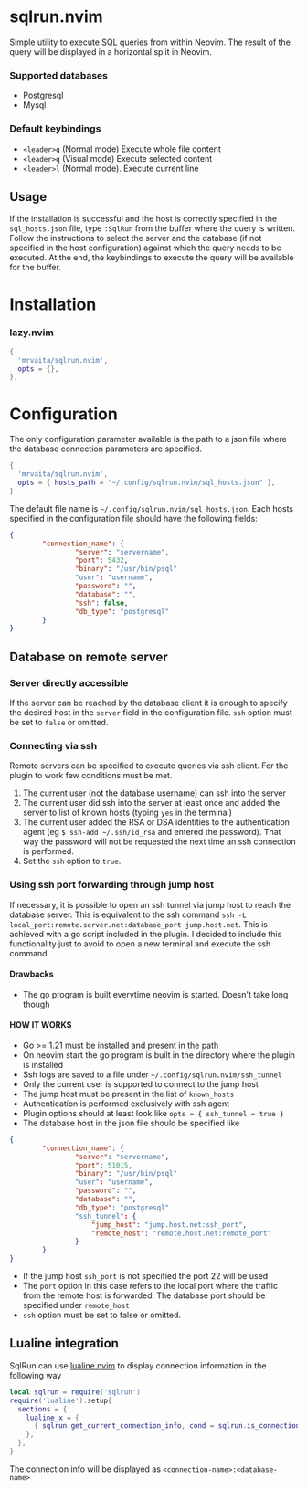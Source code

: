 # sqlrun.nvim
Simple utility to execute SQL queries from within Neovim. The result of the query will be displayed in a horizontal split
in Neovim.
### Supported databases
* Postgresql
* Mysql
### Default keybindings
* `<leader>q` (Normal mode) Execute whole file content
* `<leader>q` (Visual mode) Execute selected content
* `<leader>l` (Normal mode). Execute current line
## Usage
If the installation is successful and the host is correctly specified in the `sql_hosts.json` file, type `:SqlRun` from
    the buffer where the query is written. Follow the instructions to select the server and the database
    (if not specified in the host configuration) against which the query needs to be executed.
    At the end, the keybindings to execute the query will be available for the buffer.
# Installation
### lazy.nvim
```lua
{
  'mrvaita/sqlrun.nvim',
  opts = {},
},
```
# Configuration
The only configuration parameter available is the path to a json file where the database connection parameters are
specified.
```lua
{
  'mrvaita/sqlrun.nvim',
  opts = { hosts_path = "~/.config/sqlrun.nvim/sql_hosts.json" },
}
```
The default file name is `~/.config/sqlrun.nvim/sql_hosts.json`. Each hosts specified in the configuration file
should have the following fields:
```json
{
        "connection_name": {
                "server": "servername",
                "port": 5432,
                "binary": "/usr/bin/psql"
                "user": "username",
                "password": "",
                "database": "",
                "ssh": false,
                "db_type": "postgresql"
        }
}
```
## Database on remote server
### Server directly accessible
If the server can be reached by the database client it is enough to specify the desired host in the `server` field in
the configuration file. `ssh` option must be set to `false` or omitted.
### Connecting via ssh
Remote servers can be specified to execute queries via ssh client. For the plugin to work few conditions must be met.
1. The current user (not the database username) can ssh into the server
2. The current user did ssh into the server at least once and added the server to list of known hosts (typing `yes` in
the terminal)
3. The current user added the RSA or DSA identities to the authentication agent (eg `$ ssh-add ~/.ssh/id_rsa` and
entered the password). That way the password will not be requested the next time an ssh connection is performed.
4. Set the `ssh` option to `true`.
### Using ssh port forwarding through jump host
If necessary, it is possible to open an ssh tunnel via jump host to reach the database server. This is equivalent to the
ssh command `ssh -L local_port:remote.server.net:database_port jump.host.net`. This is achieved with a go script included
in the plugin. I decided to include this functionality just to avoid to open a new terminal and execute the ssh command.
#### Drawbacks
* The go program is built everytime neovim is started. Doesn't take long though
#### HOW IT WORKS
* Go >= 1.21 must be installed and present in the path
* On neovim start the go program is built in the directory where the plugin is installed
* Ssh logs are saved to a file under `~/.config/sqlrun.nvim/ssh_tunnel`
* Only the current user is supported to connect to the jump host
* The jump host must be present in the list of `known_hosts`
* Authentication is performed exclusively with ssh agent
* Plugin options should at least look like `opts = { ssh_tunnel = true }`
* The database host in the json file should be specified like
```json
{
        "connection_name": {
                "server": "servername",
                "port": 51015,
                "binary": "/usr/bin/psql"
                "user": "username",
                "password": "",
                "database": "",
                "db_type": "postgresql"
                "ssh_tunnel": {
                    "jump_host": "jump.host.net:ssh_port",
                    "remote_host": "remote.host.net:remote_port"
                }
        }
}
```
* If the jump host `ssh_port` is not specified the port 22 will be used
* The `port` option in this case refers to the local port where the traffic from the remote host is forwarded.
The database port should be specified under `remote_host`
* `ssh` option must be set to false or omitted.

## Lualine integration
SqlRun can use [lualine.nvim](https://github.com/nvim-lualine/lualine.nvim) to display connection information in the following way
```lua
local sqlrun = require('sqlrun')
require('lualine').setup{
  sections = {
    lualine_x = {
      { sqlrun.get_current_connection_info, cond = sqlrun.is_connection_available },
    },
  },
}
```
The connection info will be displayed as `<connection-name>:<database-name>`
